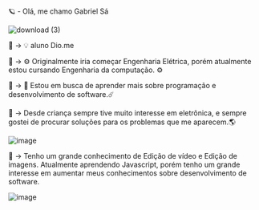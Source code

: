 🪐  -  Olá, me chamo Gabriel Sá

![download (3)](https://github.com/Gabriel-S4/dio-lab-open-source/assets/155675504/87399f80-506c-4453-ac46-4ad1b61e5910)

📌 → 💡 aluno Dio.me

📌 → ⚙️ Originalmente iria começar Engenharia Elétrica, porém atualmente estou cursando Engenharia da computação. ⚙️

📌 → 🔧 Estou em busca de aprender mais sobre programação e desenvolvimento de software.☄️

📌 → Desde criança sempre tive muito interesse em eletrônica, e sempre gostei de procurar soluções para os problemas que me aparecem.🌎

![image](https://github.com/Gabriel-S4/dio-lab-open-source/assets/155675504/1ffa768e-bb20-46f9-9ff9-5adf56ceeed7)

📌 → Tenho um grande conhecimento de Edição de vídeo e Edição de imagens. Atualmente aprendendo Javascript, porém tenho um grande interesse em aumentar meus conhecimentos sobre desenvolvimento de software. 

![image](https://github.com/Gabriel-S4/dio-lab-open-source/assets/155675504/83e564db-66d4-4959-a4ef-e88f47023359)


